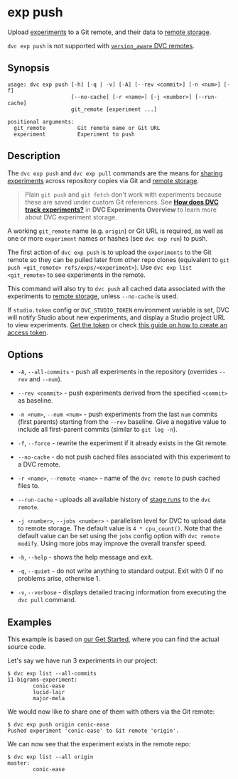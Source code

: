 # exp push

Upload [experiments](/doc/command-reference/exp) to a Git remote, and their data
to [remote storage].

[remote storage]: /doc/user-guide/data-management/remote-storage

<admon type="warn">

`dvc exp push` is not supported with
[`version_aware` DVC remotes](/doc/user-guide/data-management/cloud-versioning).

</admon>

## Synopsis

```usage
usage: dvc exp push [-h] [-q | -v] [-A] [--rev <commit>] [-n <num>] [-f]
                    [--no-cache] [-r <name>] [-j <number>] [--run-cache]
                    git_remote [experiment ...]

positional arguments:
  git_remote          Git remote name or Git URL
  experiment          Experiment to push
```

## Description

The `dvc exp push` and `dvc exp pull` commands are the means for [sharing
experiments] across <abbr>repository</abbr> copies via Git and [remote storage].

[sharing experiments]: /doc/user-guide/experiment-management/sharing-experiments

> Plain `git push` and `git fetch` don't work with experiments because these are
> saved under custom Git references. See
> [**How does DVC track experiments?**](/doc/user-guide/experiment-management#how-does-dvc-track-experiments)
> in **DVC Experiments Overview** to learn more about DVC experiment storage.

A working `git_remote` name (e.g. `origin`) or Git URL is required, as well as
one or more `experiment` names or hashes (see `dvc exp run`) to push.

The first action of `dvc exp push` is to upload the `experiments` to the Git
remote so they can be pulled later from other repo clones (equivalent to
`git push <git_remote> refs/exps/<experiment>`). Use `dvc exp list <git_remote>`
to see experiments in the remote.

This command will also try to `dvc push` all <abbr>cached</abbr> data associated
with the experiments to [remote storage], unless `--no-cache` is used.

If `studio.token` config or `DVC_STUDIO_TOKEN` environment variable is set, DVC
will notify Studio about new experiments, and display a Studio project URL to
view experiments.
[Get the token](https://studio.iterative.ai/user/_/profile?section=accessToken)
or check
[this guide on how to create an access token](/doc/studio/user-guide/projects-and-experiments/live-metrics-and-plots#set-up-an-access-token).

## Options

- `-A`, `--all-commits` - push all experiments in the repository (overrides
  `--rev` and `--num`).

- `--rev <commit>` - push experiments derived from the specified `<commit>` as
  baseline.

- `-n <num>`, `--num <num>` - push experiments from the last `num` commits
  (first parents) starting from the `--rev` baseline. Give a negative value to
  include all first-parent commits (similar to `git log -n`).

- `-f`, `--force` - rewrite the experiment if it already exists in the Git
  remote.

- `--no-cache` - do not push cached files associated with this experiment to a
  DVC remote.

- `-r <name>`, `--remote <name>` - name of the `dvc remote` to push cached files
  to.

- `--run-cache` - uploads all available history of [stage runs] to the
  `dvc remote`.

- `-j <number>`, `--jobs <number>` - parallelism level for DVC to upload data to
  remote storage. The default value is `4 * cpu_count()`. Note that the default
  value can be set using the `jobs` config option with `dvc remote modify`.
  Using more jobs may improve the overall transfer speed.

- `-h`, `--help` - shows the help message and exit.

- `-q`, `--quiet` - do not write anything to standard output. Exit with 0 if no
  problems arise, otherwise 1.

- `-v`, `--verbose` - displays detailed tracing information from executing the
  `dvc pull` command.

[stage runs]: /doc/user-guide/project-structure/internal-files#run-cache

## Examples

<admon type="info">

This example is based on [our Get Started], where you can find the actual source
code.

[our get started]: /doc/start/experiments

</admon>

Let's say we have run 3 experiments in our project:

```cli
$ dvc exp list --all-commits
11-bigrams-experiment:
        conic-ease
        lucid-lair
        major-mela
```

We would now like to share one of them with others via the Git remote:

```cli
$ dvc exp push origin conic-ease
Pushed experiment 'conic-ease' to Git remote 'origin'.
```

We can now see that the experiment exists in the remote repo:

```cli
$ dvc exp list --all origin
master:
        conic-ease
```

